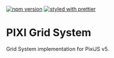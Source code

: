 [![npm version](https://badge.fury.io/js/%40armathai%2Fpixi-grid.svg)](https://badge.fury.io/js/%40armathai%2Fpixi-grid)
[![styled with prettier](https://img.shields.io/badge/styled_with-prettier-ff69b4.svg)](https://github.com/prettier/prettier)

# PIXI Grid System

Grid System implementation for PixiJS v5.
